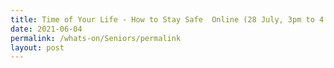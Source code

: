 ```yaml
---
title: Time of Your Life - How to Stay Safe  Online (28 July, 3pm to 4.30pm)
date: 2021-06-04
permalink: /whats-on/Seniors/permalink
layout: post
---
```



